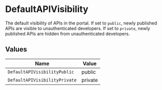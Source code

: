# DefaultAPIVisibility

The default visibility of APIs in the portal. If set to `public`, newly published APIs are visible to unauthenticated developers. If set to `private`, newly published APIs are hidden from unauthenticated developers.


## Values

| Name                          | Value                         |
| ----------------------------- | ----------------------------- |
| `DefaultAPIVisibilityPublic`  | public                        |
| `DefaultAPIVisibilityPrivate` | private                       |